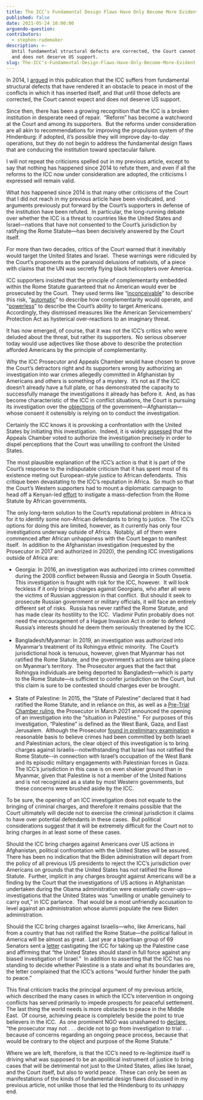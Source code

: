 ```yaml
---
title: The ICC’s Fundamental Design Flaws Have Only Become More Evident
published: false
date: 2021-05-24 10:00:00
arguendo-question:
contributors:
  - stephen-rademaker
description: >-
  Until fundamental structural defects are corrected, the Court cannot expect
  and does not deserve US support.
slug: The-ICC’s-Fundamental-Design-Flaws-Have-Only-Become-More-Evident
---
```

In 2014, I [argued](https://www.international-criminal-justice-today.org/arguendo/the-pity-of-the-international-criminal-court-icc-is-that-it-could-have-been-a-useful-and-relevant-institution/) in this publication that the ICC suffers from fundamental structural defects that have rendered it an obstacle to peace in most of the conflicts in which it has inserted itself, and that until those defects are corrected, the Court cannot expect and does not deserve US support.&nbsp;

Since then, there has been a growing recognition that the ICC is a broken institution in desperate need of repair.&nbsp; “Reform” has become a watchword at the Court and among its supporters.&nbsp; But the reforms under consideration are all akin to recommendations for improving the propulsion system of the Hindenburg: if adopted, it’s possible they will improve day-to-day operations, but they do not begin to address the fundamental design flaws that are conducing the institution toward spectacular failure.

I will not repeat the criticisms spelled out in my previous article, except to say that nothing has happened since 2014 to refute them, and even if all the reforms to the ICC now under consideration are adopted, the criticisms I expressed will remain valid.&nbsp;

What *has* happened since 2014 is that many other criticisms of the Court that I did not reach in my previous article have been vindicated, and arguments previously put forward by the Court’s supporters in defense of the institution have been refuted.&nbsp; In particular, the long-running debate over whether the ICC is a threat to countries like the United States and Israel—nations that have not consented to the Court’s jurisdiction by ratifying the Rome Statute—has been decisively answered by the Court itself.

For more than two decades, critics of the Court warned that it inevitably would target the United States and Israel.&nbsp; These warnings were ridiculed by the Court’s proponents as the paranoid delusions of nativists, of a piece with claims that the UN was secretly flying black helicopters over America.&nbsp;

ICC supporters insisted that the principle of complementarity embedded within the Rome Statute guaranteed that no American would ever be prosecuted by the Court.&nbsp; They used terms like “[inconceivable](https://core.ac.uk/download/pdf/233109756.pdf)” to describe this risk, “[automatic](https://www.csmonitor.com/World/Europe/2009/0213/p05s01-woeu.html)” to describe how complementarity would operate, and “[powerless](https://www.csmonitor.com/World/Europe/2009/0213/p05s01-woeu.html)” to describe the Court’s ability to target Americans.&nbsp; Accordingly, they dismissed measures like the American Servicemembers’ Protection Act as hysterical over-reactions to an imaginary threat.

It has now emerged, of course, that it was not the ICC’s critics who were deluded about the threat, but rather its supporters.&nbsp; No serious observer today would use adjectives like those above to describe the protection afforded Americans by the principle of complementarity.&nbsp;

Why the ICC Prosecutor and Appeals Chamber would have chosen to prove the Court’s detractors right and its supporters wrong by authorizing an investigation into war crimes allegedly committed in Afghanistan by Americans and others is something of a mystery.&nbsp; It’s not as if the ICC doesn’t already have a full plate, or has demonstrated the capacity to successfully manage the investigations it already has before it.&nbsp; And, as has become characteristic of the ICC in conflict situations, the Court is pursuing its investigation over the [objections](https://www.icc-cpi.int/CourtRecords/CR2020_01537.PDF) of the government—Afghanistan—whose consent it ostensibly is relying on to conduct the investigation.

Certainly the ICC knows it is provoking a confrontation with the United States by initiating this investigation.&nbsp; Indeed, it is widely [assessed](https://ecfr.eu/article/commentary_why_america_is_facing_off_against_the_international_criminal_cou/) that the Appeals Chamber voted to authorize the investigation precisely in order to dispel perceptions that the Court was unwilling to confront the United States.

The most plausible explanation of the ICC’s action is that it is part of the Court’s response to the indisputable criticism that it has spent most of its existence meting out European-style justice to African defendants.&nbsp; This critique been devastating to the ICC’s reputation in Africa.&nbsp; So much so that the Court’s Western supporters had to mount a diplomatic campaign to head off a Kenyan-led [effort](https://www.theguardian.com/world/2016/feb/01/african-union-kenyan-plan-leave-international-criminal-court) to instigate a mass-defection from the Rome Statute by African governments.&nbsp; &nbsp;

The only long-term solution to the Court’s reputational problem in Africa is for it to identify some non-African defendants to bring to justice.&nbsp; The ICC’s options for doing this are limited, however, as it currently has only four investigations underway outside of Africa.&nbsp; Notably, all of them were commenced after African unhappiness with the Court began to manifest itself.&nbsp; In addition to the Afghanistan investigation (requested by the Prosecutor in 2017 and authorized in 2020), the pending ICC investigations outside of Africa are:

* Georgia: In 2016, an investigation was authorized into crimes committed during the 2008 conflict between Russia and Georgia in South Ossetia.&nbsp; This investigation is fraught with risk for the ICC, however.&nbsp; It will look feckless if it only brings charges against Georgians, who after all were the victims of Russian aggression in that conflict.&nbsp; But should it seek to prosecute Russian government or military officials, it will face an entirely different set of risks.&nbsp; Russia has never ratified the Rome Statute, and has made clear its hostility to the ICC.&nbsp; Vladimir Putin probably does not need the encouragement of a Hague Invasion Act in order to defend Russia’s interests should he deem them seriously threatened by the ICC.<br>&nbsp;
* Bangladesh/Myanmar: In 2019, an investigation was authorized into Myanmar’s treatment of its Rohingya ethnic minority.&nbsp; The Court’s jurisdictional hook is tenuous, however, given that Myanmar has not ratified the Rome Statute, and the government’s actions are taking place on Myanmar’s territory.&nbsp; The Prosecutor argues that the fact that Rohingya individuals are being deported to Bangladesh—which is party to the Rome Statute—is sufficient to confer jurisdiction on the Court, but this claim is sure to be contested should charges ever be brought.<br>&nbsp;
* State of Palestine: In 2015, the “State of Palestine” declared that it had ratified the Rome Statute, and in reliance on this, as well as a [Pre-Trial Chamber ruling](https://www.icc-cpi.int/CourtRecords/CR2021_01165.PDF), the Prosecutor in March 2021 announced the opening of an investigation into the “situation in Palestine.”&nbsp; For purposes of this investigation, “Palestine” is defined as the West Bank, Gaza, and East Jerusalem.&nbsp; Although the Prosecutor [found in preliminary examination](https://www.icc-cpi.int/itemsDocuments/210303-office-of-the-prosecutor-palestine-summary-findings-eng.pdf) a reasonable basis to believe crimes had been committed by both Israeli and Palestinian actors, the clear object of this investigation is to bring charges against Israelis--notwithstanding that Israel has not ratified the Rome Statute--in connection with Israel’s occupation of the West Bank and its episodic military engagements with Palestinian forces in Gaza.&nbsp; The ICC’s jurisdiction in this case is on even shakier ground than in Myanmar, given that Palestine is not a member of the United Nations and is not recognized as a state by most Western governments, but these concerns were brushed aside by the ICC.

To be sure, the opening of an ICC investigation does not equate to the bringing of criminal charges, and therefore it remains possible that the Court ultimately will decide not to exercise the criminal jurisdiction it claims to have over potential defendants in these cases.&nbsp; But political considerations suggest that it will be extremely difficult for the Court not to bring charges in at least some of these cases.&nbsp;

Should the ICC bring charges against Americans over US actions in Afghanistan, political confrontation with the United States will be assured.&nbsp; There has been no indication that the Biden administration will depart from the policy of all previous US presidents to reject the ICC’s jurisdiction over Americans on grounds that the United States has not ratified the Rome Statute.&nbsp; Further, implicit in any charges brought against Americans will be a finding by the Court that the investigations of US actions in Afghanistan undertaken during the Obama administration were essentially cover-ups—investigations that the United States was “unwilling or unable genuinely to carry out,” in ICC parlance.&nbsp; That would be a most unfriendly accusation to level against an administration whose alumni populate the new Biden administration.

Should the ICC bring charges against Israelis—who, like Americans, hail from a country that has not ratified the Rome Statue—the political fallout in America will be almost as great.&nbsp; Last year a bipartisan group of 69 Senators sent a [letter](https://www.portman.senate.gov/sites/default/files/2020-05/20200513%20Senate%20Letter%20to%20Pompeo%20re%20ICC%20lsrael.pdf) castigating the ICC for taking up the Palestine case and affirming that “the United States should stand in full force against any biased investigation of Israel.”&nbsp; In addition to asserting that the ICC has no standing to decide whether Palestine is a state and what its boundaries are, the letter complained that the ICC’s actions “would further hinder the path to peace.”&nbsp;

This final criticism tracks the principal argument of my previous article, which described the many cases in which the ICC’s intervention in ongoing conflicts has served primarily to impede prospects for peaceful settlement.&nbsp; The last thing the world needs is more obstacles to peace in the Middle East.&nbsp; Of course, achieving peace is completely beside the point to true believers in the ICC.&nbsp; As one prominent NGO was unashamed to [declare](https://www.hrw.org/news/2005/06/01/meaning-interests-justice-article-53-rome-statute), “the prosecutor may not . . . decide not to go from investigation to trial . . . because of concerns regarding an ongoing peace process, because that would be contrary to the object and purpose of the Rome Statute.”

Where we are left, therefore, is that the ICC’s need to re-legitimize itself is driving what was supposed to be an apolitical instrument of justice to bring cases that will be detrimental not just to the United States, allies like Israel, and the Court itself, but also to world peace.&nbsp; These can only be seen as manifestations of the kinds of fundamental design flaws discussed in my previous article, not unlike those that led the Hindenburg to its unhappy end.
